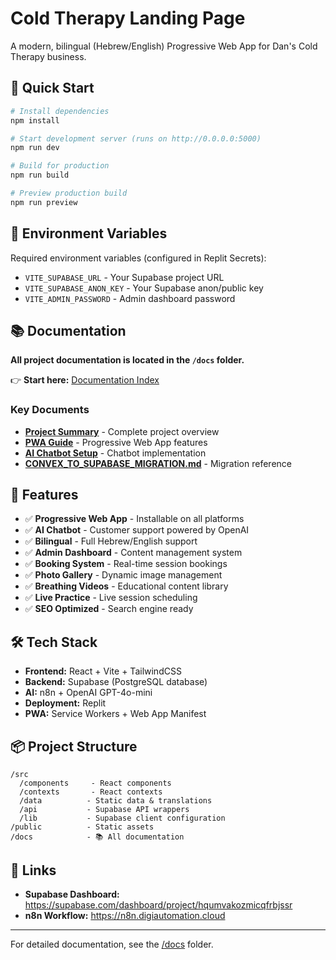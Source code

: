 # Cold Therapy Landing Page

A modern, bilingual (Hebrew/English) Progressive Web App for Dan's Cold Therapy business.

## 🚀 Quick Start

```bash
# Install dependencies
npm install

# Start development server (runs on http://0.0.0.0:5000)
npm run dev

# Build for production
npm run build

# Preview production build
npm run preview
```

## 🔐 Environment Variables

Required environment variables (configured in Replit Secrets):

- `VITE_SUPABASE_URL` - Your Supabase project URL
- `VITE_SUPABASE_ANON_KEY` - Your Supabase anon/public key
- `VITE_ADMIN_PASSWORD` - Admin dashboard password

## 📚 Documentation

**All project documentation is located in the `/docs` folder.**

👉 **Start here:** [Documentation Index](/docs/INDEX.md)

### Key Documents

- **[Project Summary](/docs/PROJECT_SUMMARY.md)** - Complete project overview
- **[PWA Guide](/docs/PWA_GUIDE.md)** - Progressive Web App features
- **[AI Chatbot Setup](/docs/AI_CHATBOT_SETUP.md)** - Chatbot implementation
- **[CONVEX_TO_SUPABASE_MIGRATION.md](./CONVEX_TO_SUPABASE_MIGRATION.md)** - Migration reference

## 🎯 Features

- ✅ **Progressive Web App** - Installable on all platforms
- ✅ **AI Chatbot** - Customer support powered by OpenAI
- ✅ **Bilingual** - Full Hebrew/English support
- ✅ **Admin Dashboard** - Content management system
- ✅ **Booking System** - Real-time session bookings
- ✅ **Photo Gallery** - Dynamic image management
- ✅ **Breathing Videos** - Educational content library
- ✅ **Live Practice** - Live session scheduling
- ✅ **SEO Optimized** - Search engine ready

## 🛠️ Tech Stack

- **Frontend:** React + Vite + TailwindCSS
- **Backend:** Supabase (PostgreSQL database)
- **AI:** n8n + OpenAI GPT-4o-mini
- **Deployment:** Replit
- **PWA:** Service Workers + Web App Manifest

## 📦 Project Structure

```
/src
  /components     - React components
  /contexts       - React contexts
  /data          - Static data & translations
  /api           - Supabase API wrappers
  /lib           - Supabase client configuration
/public          - Static assets
/docs            - 📚 All documentation
```

## 🔗 Links

- **Supabase Dashboard:** https://supabase.com/dashboard/project/hqumvakozmicqfrbjssr
- **n8n Workflow:** https://n8n.digiautomation.cloud

---

For detailed documentation, see the [/docs](/docs) folder.
